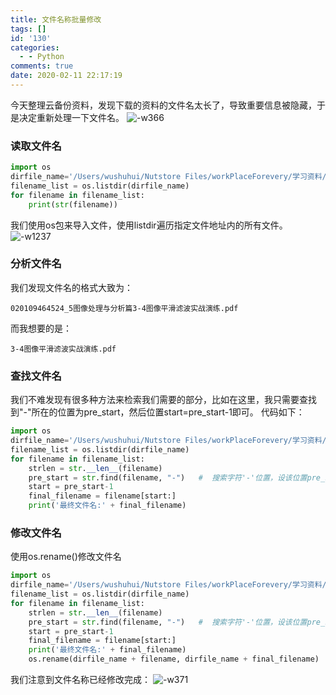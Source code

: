 ```yaml
---
title: 文件名称批量修改
tags: []
id: '130'
categories:
  - - Python
comments: true
date: 2020-02-11 22:17:19
---
```

今天整理云备份资料，发现下载的资料的文件名太长了，导致重要信息被隐藏，于是决定重新处理一下文件名。
![-w366](https://img.wush.cc/16311031554393.png?imageView2/0/format/webp/q/80)
### 读取文件名
```python
import os
dirfile_name='/Users/wushuhui/Nutstore Files/workPlaceForevery/学习资料/CSDN视觉课件/' # 文件所在目录
filename_list = os.listdir(dirfile_name)
for filename in filename_list:
    print(str(filename))
```
我们使用os包来导入文件，使用listdir遍历指定文件地址内的所有文件。 ![-w1237](https://img.wush.cc/16311031554414.png?imageView2/0/format/webp/q/80)
### 分析文件名
我们发现文件名的格式大致为：
```
020109464524_5图像处理与分析篇3-4图像平滑滤波实战演练.pdf
```
而我想要的是：
```
3-4图像平滑滤波实战演练.pdf
```
### 查找文件名
我们不难发现有很多种方法来检索我们需要的部分，比如在这里，我只需要查找到"-"所在的位置为pre_start，然后位置start=pre_start-1即可。 代码如下：
```python
import os
dirfile_name='/Users/wushuhui/Nutstore Files/workPlaceForevery/学习资料/CSDN视觉课件/' # 文件所在目录
filename_list = os.listdir(dirfile_name)
for filename in filename_list:
    strlen = str.__len__(filename)
    pre_start = str.find(filename, "-")   #  搜索字符'-'位置，设该位置pre_start
    start = pre_start-1
    final_filename = filename[start:]
    print('最终文件名:' + final_filename)
```
### 修改文件名
使用os.rename()修改文件名
```python
import os
dirfile_name='/Users/wushuhui/Nutstore Files/workPlaceForevery/学习资料/CSDN视觉课件/' # 文件所在目录
filename_list = os.listdir(dirfile_name)
for filename in filename_list:
    strlen = str.__len__(filename)
    pre_start = str.find(filename, "-")   #  搜索字符'-'位置，设该位置pre_start
    start = pre_start-1
    final_filename = filename[start:]
    print('最终文件名:' + final_filename)
    os.rename(dirfile_name + filename, dirfile_name + final_filename)
```
我们注意到文件名称已经修改完成： ![-w371](https://img.wush.cc/16311031554442.png?imageView2/0/format/webp/q/80)